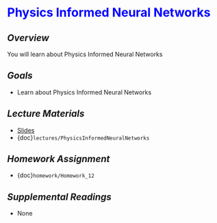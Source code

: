# <span style="color: blue;"><b>Physics Informed Neural Networks</b></span>

## *Overview*
You will learn about Physics Informed Neural Networks

## *Goals*
* Learn about Physics Informed Neural Networks

## *Lecture Materials*
* [Slides](https://docs.google.com/presentation/d/1C-Z8b6WP5rE8yohZQdSxyH8O_bHIbllq97QhEJYyh0w/edit?usp=sharing)
* {doc}`lectures/PhysicsInformedNeuralNetworks`

## *Homework Assignment*
* {doc}`homework/Homework_12`

## *Supplemental Readings*
* None